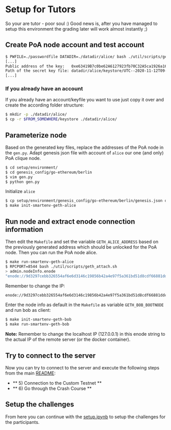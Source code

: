 # Setup for Tutors 

So your are tutor - poor soul :) 
Good news is, after you have managed to setup this environment 
the grading later will work almost instantly ;) 

## Create PoA node account and test account

```bash
$ PWFILE=./passwordfile DATADIR=./datadir/alice/ bash ./util/scripts/geth_account.sh new
[...]
Public address of the key:   0xe63419B7c0be62A6127923fb70C32A5ca1926a16
Path of the secret key file: datadir/alice/keystore/UTC--2020-11-12T09-53-29.399025746Z--e63419b7c0be62a6127923fb70c32a5ca1926a16
[...]
```

### If you already have an account
If you already have an account/keyfile you want to use just copy it over and create the according folder structure:
```bash
$ mkdir -p ./datadir/alice/
$ cp -r $FROM_SOMEWHERE/keystore ./datadir/alice/
```

## Parameterize node

Based on the generated key files, replace the addresses of the PoA node in the `gen.py`.
Adapt genesis json file with account of `alice` our one (and only) PoA clique node.
```bash
$ cd setup/environment/
$ cd genesis_config/go-ethereum/berlin
$ vim gen.py
$ python gen.py
```

Initialize `alice`
```bash
$ cp setup/environment/genesis_config/go-ethereum/berlin/genesis.json datadir/alice/genesis.json
$ make init-smartenv-geth-alice 
```

## Run node and extract enode connection information

Then edit the `Makefile` and set the variable `GETH_ALICE_ADDRESS` based on the previously generated address 
which should be unlocked for the PoA node. Then you can run the PoA node alice.  

```bash
$ make run-smartenv-geth-alice
$ RPCPORT=8544 bash ./util/scripts/geth_attach.sh
> admin.nodeInfo.enode
"enode://9d3297cebb326554af6e6d3146c19856b42a4e97f5a361bd51d8cdf66881ddc65ca54ba4082a2bcba236f1a18082ad3315fb2f5065c617dc7bead1d0c07b6f61@127.0.0.1:30303?discport=0"
```

Remember to change the IP: 
```bash
enode://9d3297cebb326554af6e6d3146c19856b42a4e97f5a361bd51d8cdf66881ddc65ca54ba4082a2bcba236f1a18082ad3315fb2f5065c617dc7bead1d0c07b6f61@131.130.126.71:30303?discport=30303
```

Enter the node info as default in the `Makefile` as variable `GETH_BOB_BOOTNODE`  and run bob as client: 
```bash
$ make init-smartenv-geth-bob
$ make run-smartenv-geth-bob 
```

**Note:** Remember to change the localhost IP (127.0.0.1) in this enode string to the actual IP of the remote server (or the docker container).  

## Try to connect to the server

Now you can try to connect to the server and execute the following steps from the main [README](../README.md):

* ** 5) Connection to the Custom Testnet **
* ** 6) Go through the Crash Course **


## Setup the challenges 

From here you can continue with the [setup.ipynb](./setup/challenges/setup.ipynb) 
to setup the challenges for the participants. 
